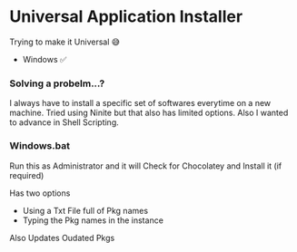 # Universal Application Installer
Trying to make it Universal 😅
 - Windows ✅

### Solving a probelm...?
I always have to install a specific set of softwares everytime on a new machine.
Tried using Ninite but that also has limited options.
Also I wanted to advance in Shell Scripting.

### Windows.bat

Run this as Administrator and it will
Check for Chocolatey and Install it (if required)

Has two options 
  - Using a Txt File full of Pkg names
  - Typing the Pkg names in the instance 

Also Updates Oudated Pkgs
